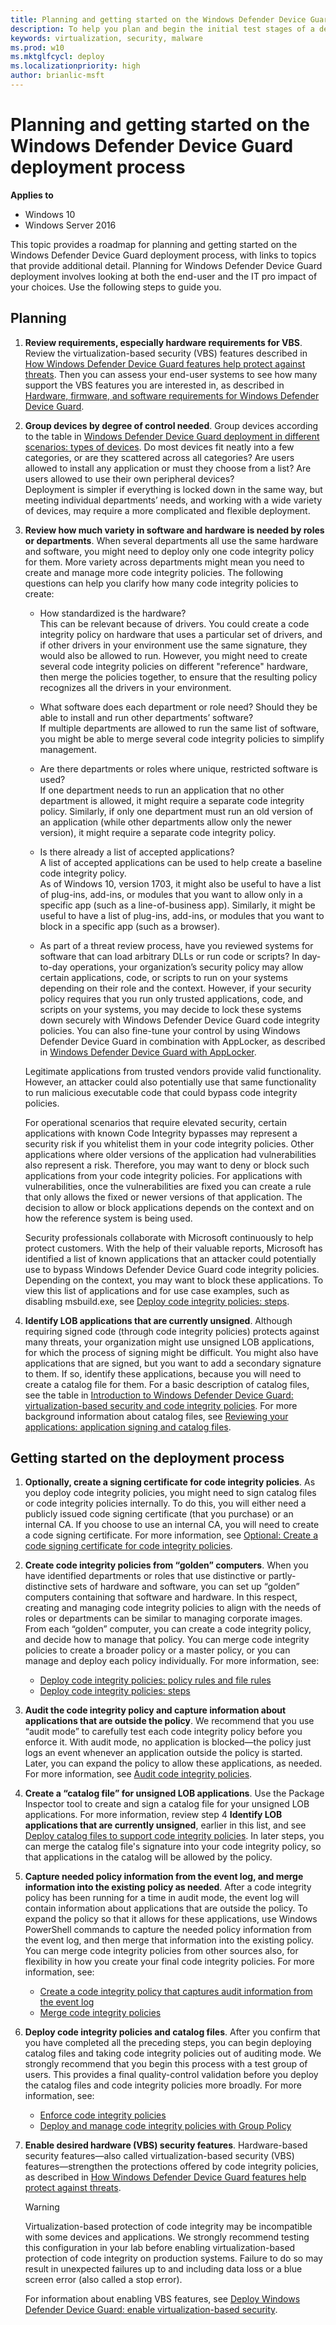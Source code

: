 ```yaml
---
title: Planning and getting started on the Windows Defender Device Guard deployment process (Windows 10)
description: To help you plan and begin the initial test stages of a deployment of Microsoft Windows Defender Device Guard, this article outlines how to gather information, create a plan, and begin to create and test initial code integrity policies. 
keywords: virtualization, security, malware
ms.prod: w10
ms.mktglfcycl: deploy
ms.localizationpriority: high
author: brianlic-msft
---
```


# Planning and getting started on the Windows Defender Device Guard deployment process

**Applies to**
-   Windows 10
-   Windows Server 2016

This topic provides a roadmap for planning and getting started on the Windows Defender Device Guard deployment process, with links to topics that provide additional detail. Planning for Windows Defender Device Guard deployment involves looking at both the end-user and the IT pro impact of your choices. Use the following steps to guide you.

## Planning

1. **Review requirements, especially hardware requirements for VBS**. Review the virtualization-based security (VBS) features described in [How Windows Defender Device Guard features help protect against threats](introduction-to-device-guard-virtualization-based-security-and-code-integrity-policies.md#how-device-guard-features-help-protect-against-threats). Then you can assess your end-user systems to see how many support the VBS features you are interested in, as described in [Hardware, firmware, and software requirements for Windows Defender Device Guard](requirements-and-deployment-planning-guidelines-for-device-guard.md#hardware-firmware-and-software-requirements-for-device-guard). 

2. **Group devices by degree of control needed**. Group devices according to the table in [Windows Defender Device Guard deployment in different scenarios: types of devices](requirements-and-deployment-planning-guidelines-for-device-guard.md#device-guard-deployment-in-different-scenarios-types-of-devices). Do most devices fit neatly into a few categories, or are they scattered across all categories? Are users allowed to install any application or must they choose from a list? Are users allowed to use their own peripheral devices?<br>Deployment is simpler if everything is locked down in the same way, but meeting individual departments’ needs, and working with a wide variety of devices, may require a more complicated and flexible deployment.

3. **Review how much variety in software and hardware is needed by roles or departments**. When several departments all use the same hardware and software, you might need to deploy only one code integrity policy for them. More variety across departments might mean you need to create and manage more code integrity policies. The following questions can help you clarify how many code integrity policies to create:
    - How standardized is the hardware?<br>This can be relevant because of drivers. You could create a code integrity policy on hardware that uses a particular set of drivers, and if other drivers in your environment use the same signature, they would also be allowed to run. However, you might need to create several code integrity policies on different "reference" hardware, then merge the policies together, to ensure that the resulting policy recognizes all the drivers in your environment.

    - What software does each department or role need? Should they be able to install and run other departments’ software?<br>If multiple departments are allowed to run the same list of software, you might be able to merge several code integrity policies to simplify management.
         
    - Are there departments or roles where unique, restricted software is used?<br>If one department needs to run an application that no other department is allowed, it might require a separate code integrity policy. Similarly, if only one department must run an old version of an application (while other departments allow only the newer version), it might require a separate code integrity policy.

    - Is there already a list of accepted applications?<br>A list of accepted applications can be used to help create a baseline code integrity policy.<br>As of Windows 10, version 1703, it might also be useful to have a list of plug-ins, add-ins, or modules that you want to allow only in a specific app (such as a line-of-business app). Similarly, it might be useful to have a list of plug-ins, add-ins, or modules that you want to block in a specific app (such as a browser).

    - As part of a threat review process, have you reviewed systems for software that can load arbitrary DLLs or run code or scripts? 
    In day-to-day operations, your organization’s security policy may allow certain applications, code, or scripts to run on your systems depending on their role and the context. However, if your security policy requires that you run only trusted applications, code, and scripts on your systems, you may decide to lock these systems down securely with Windows Defender Device Guard code integrity policies. You can also fine-tune your control by using Windows Defender Device Guard in combination with AppLocker, as described in [Windows Defender Device Guard with AppLocker](https://technet.microsoft.com/itpro/windows/keep-secure/introduction-to-device-guard-virtualization-based-security-and-code-integrity-policies#device-guard-with-applocker). 

    Legitimate applications from trusted vendors provide valid functionality. However, an attacker could also potentially use that same functionality to run malicious executable code that could bypass code integrity policies.

    For operational scenarios that require elevated security, certain applications with known Code Integrity bypasses may represent a security risk if you whitelist them in your code integrity policies. Other applications where older versions of the application had vulnerabilities also represent a risk. Therefore, you may want to deny or block such applications from your code integrity policies. For applications with vulnerabilities, once the vulnerabilities are fixed you can create a rule that only allows the fixed or newer versions of that application. The decision to allow or block applications depends on the context and on how the reference system is being used.

    Security professionals collaborate with Microsoft continuously to help protect customers. With the help of their valuable reports, Microsoft has identified a list of known applications that an attacker could potentially use to bypass Windows Defender Device Guard code integrity policies. Depending on the context, you may want to block these applications. To view this list of applications and for use case examples, such as disabling msbuild.exe, see [Deploy code integrity policies: steps](https://technet.microsoft.com/itpro/windows/keep-secure/deploy-code-integrity-policies-steps).






4.  **Identify LOB applications that are currently unsigned**. Although requiring signed code (through code integrity policies) protects against many threats, your organization might use unsigned LOB applications, for which the process of signing might be difficult. You might also have applications that are signed, but you want to add a secondary signature to them. If so, identify these applications, because you will need to create a catalog file for them. For a basic description of catalog files, see the table in [Introduction to Windows Defender Device Guard: virtualization-based security and code integrity policies](introduction-to-device-guard-virtualization-based-security-and-code-integrity-policies.md). For more background information about catalog files, see [Reviewing your applications: application signing and catalog files](requirements-and-deployment-planning-guidelines-for-device-guard.md#reviewing-your-applications-application-signing-and-catalog-files).

## Getting started on the deployment process

1.  **Optionally, create a signing certificate for code integrity policies**. As you deploy code integrity policies, you might need to sign catalog files or code integrity policies internally. To do this, you will either need a publicly issued code signing certificate (that you purchase) or an internal CA. If you choose to use an internal CA, you will need to create a code signing certificate. For more information, see [Optional: Create a code signing certificate for code integrity policies](optional-create-a-code-signing-certificate-for-code-integrity-policies.md).

2.  **Create code integrity policies from “golden” computers**. When you have identified departments or roles that use distinctive or partly-distinctive sets of hardware and software, you can set up “golden” computers containing that software and hardware. In this respect, creating and managing code integrity policies to align with the needs of roles or departments can be similar to managing corporate images. From each “golden” computer, you can create a code integrity policy, and decide how to manage that policy. You can merge code integrity policies to create a broader policy or a master policy, or you can manage and deploy each policy individually. For more information, see:
    - [Deploy code integrity policies: policy rules and file rules](deploy-code-integrity-policies-policy-rules-and-file-rules.md)
    - [Deploy code integrity policies: steps](deploy-code-integrity-policies-steps.md)<br>

3.  **Audit the code integrity policy and capture information about applications that are outside the policy**. We recommend that you use “audit mode” to carefully test each code integrity policy before you enforce it. With audit mode, no application is blocked—the policy just logs an event whenever an application outside the policy is started. Later, you can expand the policy to allow these applications, as needed. For more information, see [Audit code integrity policies](deploy-code-integrity-policies-steps.md#audit-code-integrity-policies).

4.  **Create a “catalog file” for unsigned LOB applications**. Use the Package Inspector tool to create and sign a catalog file for your unsigned LOB applications. For more information, review step 4 **Identify LOB applications that are currently unsigned**, earlier in this list, and see [Deploy catalog files to support code integrity policies](deploy-catalog-files-to-support-code-integrity-policies.md). In later steps, you can merge the catalog file's signature into your code integrity policy, so that applications in the catalog will be allowed by the policy. 

6.  **Capture needed policy information from the event log, and merge information into the existing policy as needed**. After a code integrity policy has been running for a time in audit mode, the event log will contain information about applications that are outside the policy. To expand the policy so that it allows for these applications, use Windows PowerShell commands to capture the needed policy information from the event log, and then merge that information into the existing policy. You can merge code integrity policies from other sources also, for flexibility in how you create your final code integrity policies. For more information, see:
    - [Create a code integrity policy that captures audit information from the event log](deploy-code-integrity-policies-steps.md#create-a-code-integrity-policy-that-captures-audit-information-from-the-event-log)
    - [Merge code integrity policies](deploy-code-integrity-policies-steps.md#merge-code-integrity-policies)<br>

7.  **Deploy code integrity policies and catalog files**. After you confirm that you have completed all the preceding steps, you can begin deploying catalog files and taking code integrity policies out of auditing mode. We strongly recommend that you begin this process with a test group of users. This provides a final quality-control validation before you deploy the catalog files and code integrity policies more broadly. For more information, see:
    - [Enforce code integrity policies](deploy-code-integrity-policies-steps.md#enforce-code-integrity-policies)
    - [Deploy and manage code integrity policies with Group Policy](deploy-code-integrity-policies-steps.md#deploy-and-manage-code-integrity-policies-with-group-policy)<br>

8.  **Enable desired hardware (VBS) security features**. Hardware-based security features—also called virtualization-based security (VBS) features—strengthen the protections offered by code integrity policies, as described in [How Windows Defender Device Guard features help protect against threats](introduction-to-device-guard-virtualization-based-security-and-code-integrity-policies.md#how-device-guard-features-help-protect-against-threats). 

    > [!WARNING]
    >  Virtualization-based protection of code integrity may be incompatible with some devices and applications. We strongly recommend testing this configuration in your lab before enabling virtualization-based protection of code integrity on production systems. Failure to do so may result in unexpected failures up to and including data loss or a blue screen error (also called a stop error).

    For information about enabling VBS features, see [Deploy Windows Defender Device Guard: enable virtualization-based security](deploy-device-guard-enable-virtualization-based-security.md).

<br />